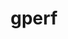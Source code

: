 ---
title: "gperf"
layout: cache
categories: [package, v0.19]
meta: {"versions": ["3.1"], "compilers": ["gcc@=7.5.0"], "oss": ["ubuntu18.04"], "platforms": ["linux"], "targets": ["x86_64"], "stacks": ["data-vis-sdk"], "num_specs": 1, "num_specs_by_stack": {"data-vis-sdk": 1}}
spec_details: [{"hash": "nd5jnxh7xcvpu65py662oulnamzcvaoe", "compiler": "gcc@=7.5.0", "versions": ["3.1"], "os": "ubuntu18.04", "platform": "linux", "target": "x86_64", "variants": ["build_system=autotools"], "stacks": ["data-vis-sdk"], "size": "-", "tarball": "https://binaries.spack.io/releases/v0.19/build_cache/linux-ubuntu18.04-x86_64/gcc-7.5.0/gperf-3.1/linux-ubuntu18.04-x86_64-gcc-7.5.0-gperf-3.1-nd5jnxh7xcvpu65py662oulnamzcvaoe.spack"}]
---